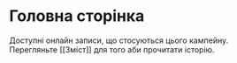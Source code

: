 # Головна сторінка

Доступні онлайн записи, що стосуються цього кампейну.  
Перегляньте [[Зміст]] для того аби прочитати історію.  